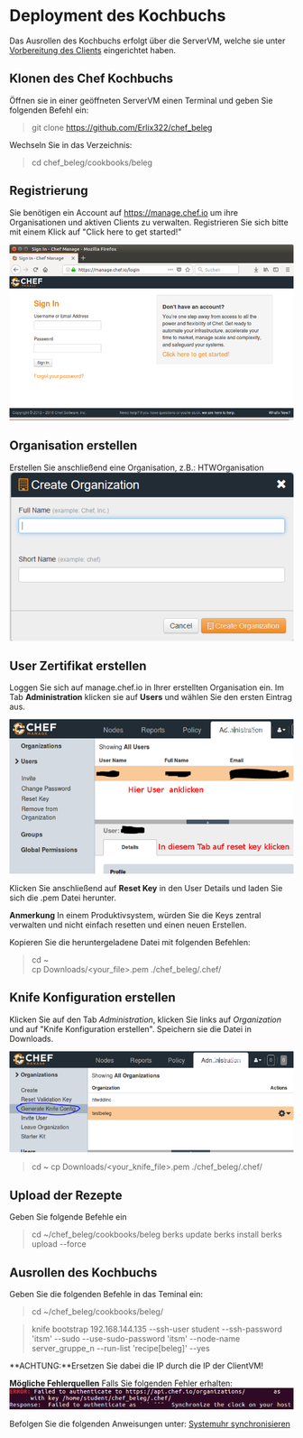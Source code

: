 # Deployment des Kochbuchs 
Das Ausrollen des Kochbuchs erfolgt über die ServerVM, welche sie unter [Vorbereitung des Clients](./ClientVorbereitung.md) eingerichtet haben.

## Klonen des Chef Kochbuchs

Öffnen sie in einer geöffneten ServerVM einen Terminal und geben Sie folgenden Befehl ein:

> git clone https://github.com/Erlix322/chef_beleg

Wechseln Sie in das Verzeichnis: 

> cd chef_beleg/cookbooks/beleg

## Registrierung
Sie benötigen ein Account auf https://manage.chef.io um ihre Organisationen und aktiven Clients zu verwalten. Registrieren Sie sich bitte mit einem Klick auf "Click here to get started!"

![](../img/ChefRegister.png)

## Organisation erstellen
Erstellen Sie anschließend eine Organisation, z.B.: HTWOrganisation
![](../img/createorg.png)


## User Zertifikat erstellen

Loggen Sie sich auf manage.chef.io in Ihrer erstellten Organisation ein.
Im Tab **Administration** klicken sie auf **Users** und wählen Sie den ersten Eintrag aus.

![Anmeldung](../img/quickAnmeldung.png)

Klicken Sie anschließend auf **Reset Key** in den User Details und laden Sie sich die .pem Datei herunter.

**Anmerkung** In einem Produktivsystem, würden Sie die Keys zentral verwalten und nicht einfach resetten und einen neuen Erstellen. 

Kopieren Sie die heruntergeladene Datei mit folgenden Befehlen: 

> cd ~  
> cp Downloads/<your_file>.pem ./chef_beleg/.chef/

## Knife Konfiguration erstellen
Klicken Sie auf den Tab *Administration*, klicken Sie links auf *Organization* und auf "Knife Konfiguration erstellen". Speichern sie die Datei in Downloads.

![](../img/genknife.png)

> cd ~
> cp Downloads/<your_knife_file>.pem ./chef_beleg/.chef/

## Upload der Rezepte
Geben Sie folgende Befehle ein

> cd ~/chef_beleg/cookbooks/beleg
> berks update
> berks install
> berks upload --force


## Ausrollen des Kochbuchs

Geben Sie die folgenden Befehle in das Teminal ein:

> cd ~/chef_beleg/cookbooks/beleg/  

> knife bootstrap 192.168.144.135 --ssh-user student --ssh-password 'itsm' --sudo --use-sudo-password 'itsm' --node-name server_gruppe_n --run-list 'recipe[beleg]' --yes

**ACHTUNG:**Ersetzen Sie dabei die IP durch die IP der ClientVM!

**Mögliche Fehlerquellen**
Falls Sie folgenden Fehler erhalten: 
![Fehler](../img/failedAUth.png)

Befolgen Sie die folgenden Anweisungen unter: [Systemuhr synchronisieren](./ServerVorbereitung.md)
